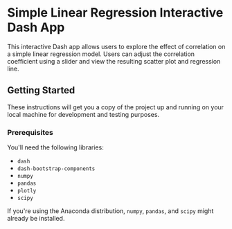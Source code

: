 # Simple Linear Regression Interactive Dash App

This interactive Dash app allows users to explore the effect of correlation on a simple linear regression model. Users can adjust the correlation coefficient using a slider and view the resulting scatter plot and regression line.


## Getting Started

These instructions will get you a copy of the project up and running on your local machine for development and testing purposes.

### Prerequisites

You'll need the following libraries:
- `dash`
- `dash-bootstrap-components`
- `numpy`
- `pandas`
- `plotly`
- `scipy`

If you're using the Anaconda distribution, `numpy`, `pandas`, and `scipy` might already be installed.
 
